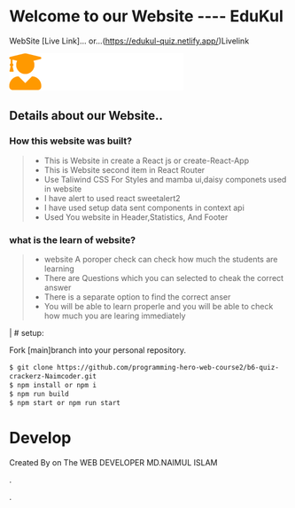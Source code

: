 # Welcome to our Website ---- EduKul


WebSite  [Live Link]...
or...(https://edukul-quiz.netlify.app/)Livelink

![plot](./src/logo.png)

## Details about our Website..
### How this website  was built?
> * This is Website in create a React js or create-React-App
> * This is Website second item in React Router
> * Use Taliwind CSS For Styles and mamba ui,daisy componets used in website
> * I have alert to used react sweetalert2
> * I have used setup  data sent components in context api
> * Used You website in Header,Statistics, And Footer


### what is the learn of website?
> * website A poroper check can check how much the students are learning
> *  There are Questions which you can selected to cheak the correct answer
> * There is a separate option to find the correct anser
> * You will be able to learn properle and you will be able to check how much you are learing immediately

| # setup:

Fork [main]branch into your personal repository.
```
$ git clone https://github.com/programming-hero-web-course2/b6-quiz-crackerz-Naimcoder.git
$ npm install or npm i
$ npm run build 
$ npm start or npm run start
```

# Develop

Created By on The WEB DEVELOPER MD.NAIMUL ISLAM

.

.




